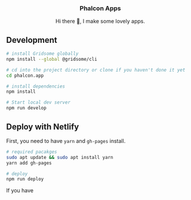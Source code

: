<p align="center">
  <!--img src="https://file-xidfrcjkaq.now.sh/" height="240"-->
  <h3 align="center">Phalcon Apps</h3>
  <p align="center">Hi there 👋, I make some lovely apps.<p>
</p>

## Development

```bash
# install Gridsome globally
npm install --global @gridsome/cli

# cd into the project directory or clone if you haven't done it yet
cd phalcon.app

# install dependencies
npm install

# Start local dev server
npm run develop
```

## Deploy with Netlify

First, you need to have `yarn` and `gh-pages` install.

```bash
# required pacakges
sudo apt update && sudo apt install yarn
yarn add gh-pages

# deploy
npm run deploy
```

If you have
